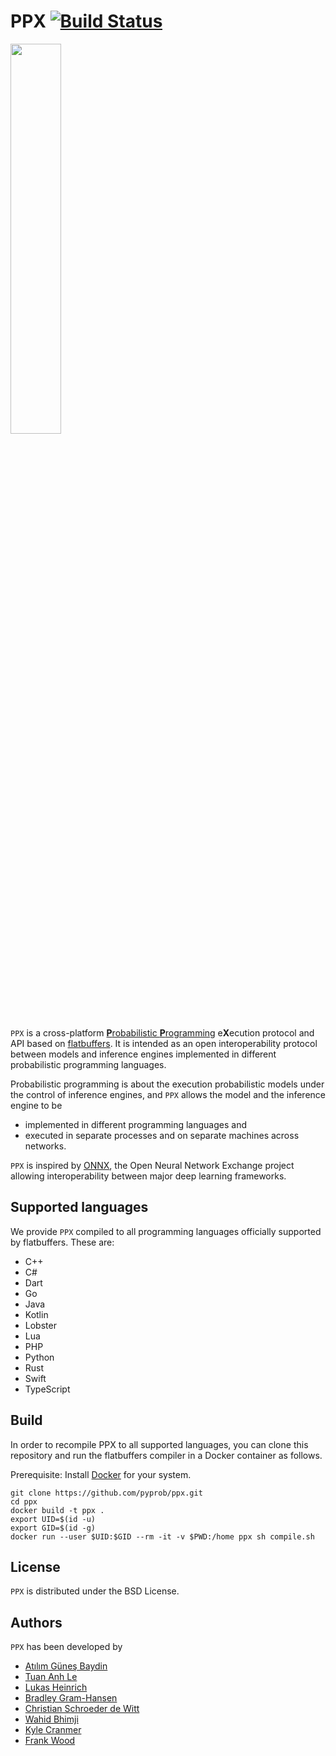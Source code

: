 # PPX [![Build Status](https://travis-ci.org/pyprob/ppx.svg?branch=master)](https://travis-ci.org/pyprob/ppx)

<p align="left"><img width="40%" src="docs/ppx_logo.png" /></p>

`PPX` is a cross-platform [**P**robabilistic **P**rogramming](http://www.probabilistic-programming.org) e**X**ecution protocol and API based on [flatbuffers](https://google.github.io/flatbuffers/). It is intended as an open interoperability protocol between models and inference engines implemented in different probabilistic programming languages.

Probabilistic programming is about the execution probabilistic models under the control of inference engines, and `PPX` allows the model and the inference engine to be
* implemented in different programming languages and
* executed in separate processes and on separate machines across networks.

`PPX` is inspired by [ONNX](https://onnx.ai/), the Open Neural Network Exchange project allowing interoperability between major deep learning frameworks.

## Supported languages

We provide `PPX` compiled to all programming languages officially supported by flatbuffers. These are:

* C++
* C#
* Dart
* Go
* Java
* Kotlin
* Lobster
* Lua
* PHP
* Python
* Rust
* Swift
* TypeScript

## Build

In order to recompile PPX to all supported languages, you can clone this repository and run the flatbuffers compiler in a Docker container as follows.

Prerequisite: Install [Docker](https://hub.docker.com/search/?type=edition&offering=community) for your system.


```
git clone https://github.com/pyprob/ppx.git
cd ppx
docker build -t ppx .
export UID=$(id -u)
export GID=$(id -g)
docker run --user $UID:$GID --rm -it -v $PWD:/home ppx sh compile.sh
```


## License

`PPX` is distributed under the BSD License.

## Authors

`PPX` has been developed by

* [Atılım Güneş Baydin](http://www.robots.ox.ac.uk/~gunes/)
* [Tuan Anh Le](http://www.tuananhle.co.uk/)
* [Lukas Heinrich](http://www.lukasheinrich.com/)
* [Bradley Gram-Hansen](https://bayesianbrad.github.io/)
* [Christian Schroeder de Witt](https://whirl.cs.ox.ac.uk/member/christian-schroeder-de-witt/)
* [Wahid Bhimji](http://www.nersc.gov/about/nersc-staff/data-analytics-services/wahid-bhimji/)
* [Kyle Cranmer](http://theoryandpractice.org/)
* [Frank Wood](http://www.cs.ubc.ca/~fwood/index.html)
